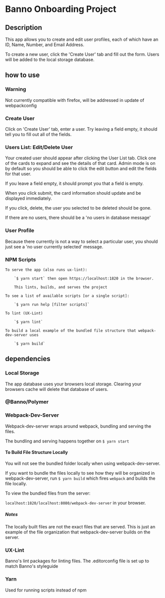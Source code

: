 # Banno Onboarding Project

## Description

This app allows you to create and edit user profiles, each of which have an ID, Name, Number, and Email Address.

To create a new user, click the 'Create User' tab and fill out the form. Users will be added to the local storage database. 

## how to use

### Warning

Not currently compatible with firefox, will be addressed in update of webpackconfig

### Create User

Click on 'Create User' tab, enter a user. Try leaving a field empty, it should tell you to fill out all of the fields.

### Users List: Edit/Delete User

Your created user should appear after clicking the User List tab. Click one of the cards to expand and see the details of that card. Admin mode is on by default so you should be able to click the edit button and edit the fields for that user. 

If you leave a field empty, it should prompt you that a field is empty.

When you click submit, the card information should update and be displayed immediately. 

If you click, delete, the user you selected to be deleted should be gone.

If there are no users, there should be a 'no users in database message'

### User Profile

Because there currently is not a way to select a particular user, you should just see a 'no user currently selected' message.

### NPM Scripts
    To serve the app (also runs ux-lint):

        `$ yarn start` then open https://localhost:1820 in the browser.

        This lints, builds, and serves the project

    To see a list of available scripts [or a single script]: 
    
        `$ yarn run help [filter scripts]`

    To lint (UX-Lint)

        `$ yarn lint`

    To build a local example of the bundled file structure that webpack-dev-server uses

        `$ yarn build`


## dependencies

### Local Storage

  The app database uses your browsers local storage. Clearing your browsers cache will delete that database of users.

### @Banno/Polymer

### Webpack-Dev-Server

  Webpack-dev-server wraps around webpack, bundling and serving the files. 

  The bundling and serving happens together on `$ yarn start`

  #### To Build File Structure Locally

  You will not see the bundled folder locally when using webpack-dev-server. 

  If you want to bundle the files locally to see how they will be organized in webpack-dev-server, run `$ yarn build` which fires `webpack` and builds the file locally. 
  
  To view the bundled files from the server:

  `localhost:1820/localhost:8080/webpack-dev-server` in your browser.
  

  ##### Notes

  The locally built files are not the exact files that are served. This is just an example of the file organization that webpack-dev-server builds on the server.

### UX-Lint

  Banno's lint packages for linting files. The .editorconfig file is set up to match Banno's styleguide

### Yarn 
  
  Used for running scripts instead of npm

